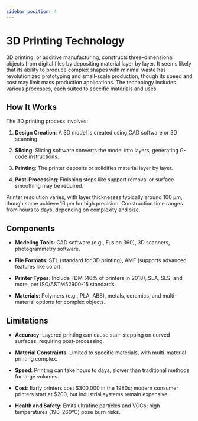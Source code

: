 ```yaml
---
sidebar_position: 4
---
```

# 3D Printing Technology
3D printing, or additive manufacturing, constructs three-dimensional objects from digital files by depositing material layer by layer. It seems likely that its ability to produce complex shapes with minimal waste has revolutionized prototyping and small-scale production, though its speed and cost may limit mass production applications. The technology includes various processes, each suited to specific materials and uses.

How It Works
------------

The 3D printing process involves:

1.  **Design Creation**: A 3D model is created using CAD software or 3D scanning.
    
2.  **Slicing**: Slicing software converts the model into layers, generating G-code instructions.
    
3.  **Printing**: The printer deposits or solidifies material layer by layer.
    
4.  **Post-Processing**: Finishing steps like support removal or surface smoothing may be required.
    

Printer resolution varies, with layer thicknesses typically around 100 μm, though some achieve 16 μm for high precision. Construction time ranges from hours to days, depending on complexity and size.

Components
----------

*   **Modeling Tools**: CAD software (e.g., Fusion 360), 3D scanners, photogrammetry software.
    
*   **File Formats**: STL (standard for 3D printing), AMF (supports advanced features like color).
    
*   **Printer Types**: Include FDM (46% of printers in 2018), SLA, SLS, and more, per ISO/ASTM52900-15 standards.
    
*   **Materials**: Polymers (e.g., PLA, ABS), metals, ceramics, and multi-material options for complex objects.
    

Limitations
-----------

*   **Accuracy**: Layered printing can cause stair-stepping on curved surfaces, requiring post-processing.
    
*   **Material Constraints**: Limited to specific materials, with multi-material printing complex.
    
*   **Speed**: Printing can take hours to days, slower than traditional methods for large volumes.
    
*   **Cost**: Early printers cost $300,000 in the 1980s; modern consumer printers start at $200, but industrial systems remain expensive.
    
*   **Health and Safety**: Emits ultrafine particles and VOCs; high temperatures (190–260°C) pose burn risks.